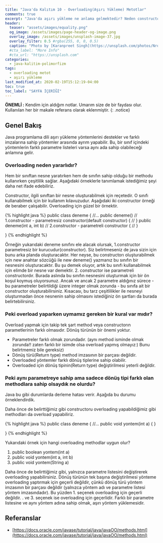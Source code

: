 ```yaml
---
title: "Java'da Kalıtım 10 - Overloading(Aşırı Yükleme) Metotlar"
comments: true
excerpt: "Java'da aşırı yükleme ne anlama gelmektedir? Neden constructor'larda overloading metotlara ihtiyaç duyarız ve overload yaparken uymamız gereken bir kural var mıdır gibi soruları cevaplamaya çalışacağız."
header:
  teaser: "assets/images/equality.png"
  og_image: /assets/images/page-header-og-image.png
  overlay_image: /assets/images/unsplash-image-37.jpg
  overlay_filter: 0.5 #rgba(255, 0, 0, 0.5)
  caption: "Photo by [Karanpreet Singh](https://unsplash.com/photos/Nrof2H8PMlQ) on Unsplash"
  #cta_label: "More Info"
  #cta_url: "https://unsplash.com"
categories:
  - java-kalitim-polimorfizm
tags:
  - overloading metot
  - aşırı yükleme
last_modified_at: 2020-02-19T15:12:19-04:00
toc: true
toc_label: "SAYFA İÇERİĞİ"
---
```




**ÖNEMLİ :** Kendim için aldığım notlar. Umarım size de bir faydası olur. Kullanılan her bir makale referans olarak eklenmiştir.
{: .notice}

## Genel Bakış

Java programlama dili aşırı yükleme yöntemlerini destekler ve farklı imzalarına sahip yöntemler arasında ayrım yapabilir. Bu, bir sınıf içindeki yöntemlerin farklı parametre listeleri varsa aynı ada sahip olabileceği anlamına gelir.

### Overloading neden yararlıdır?
Hem bir sınıftan nesne yaratırken hem de sınıfın sahip olduğu bir methodu kullanırken çeşitlilik sağlar. Aşağıdaki örneklerle tanımlamak istediğimiz şeyi daha net ifade edebiliriz.

Constructor, ilgili sınıftan bir nesne oluşturabilmek için reçetedir. O sınıfı kullanabilmek için bir kullanım kılavuzudur. Aşağıdaki iki constructor örneği de beraber çalışabilir. Overloading için güzel bir örnektir.

{% highlight java %}
public class deneme
{
  //...
  public deneme() // 1.constructor - parametresiz constructor(default constructor)
  {
    //
  }
  public deneme(int a, int b) // 2.constructor - parametreli constructor
  {
    //
  }

}
{% endhighlight %}

Örneğin yukarıdaki deneme sınıfını ele alacak olursak, 1.constructor parametresiz bir kurucudur(constructor). Siz belirtmeseniz de java sizin için bunu arka planda oluşturacaktır. Her neyse, bu constructorı oluşturabilmek için new anahtar sözcüğü ile
new deneme() yazmanız bu sınıfın bir nesnesini oluşturacaktır. Bu şu demek oluyor, artık bu sınıfı kullanabilmek için elimde bir nesne var demektir. 2. constructor ise parametreli constructordır. Burada aslında bu sınıfın nesnesini oluşturmak için bir ön koşul koymuş oluyorsunuz. Ancak ve ancak 2 parametre aldığınız sürece - bu parametreler belirtildiği üzere integer olmak zorunda - bu sınıfa ait bir constructor oluşturabilirsiniz. Kısacası, bu tarz çeşitlilikler ile nesneyi oluşturmadan önce nesnenin sahip olmasını istediğiniz ön şartları da burada belirtebilirsiniz.

### Peki overload yaparken uymamız gereken bir kural var mıdır?

Overload yapmak için takip tek şart method veya constructorın parametlerinin farklı olmasıdır. Dönüş türünün bir önemi yoktur.

* Parametreler farklı olmak zorundadır. (aynı method isminde olmak zorunda!! zaten farklı bir isimde olsa overload yapmış olmayız:) Bunu belirtmemiz bile gereksiz)
* Dönüş türü(Return type) method imzasının bir parçası değildir.
* Overloaded yöntemler farklı dönüş tiplerine sahip olabilir.
* Overloaded için dönüş tipinin(Return type) değiştirilmesi yeterli değildir.

### Peki aynı parametreye sahip ama sadece dönüş tipi farklı olan methodlara sahip olsaydık ne olurdu?

Java bu gibi durumlarda derleme hatası verir. Aşağıda bu durumu örneklendirdik.

Daha önce de belirttiğimiz gibi constructoru overloading yapabildiğimiz gibi methodları da overload yapabiliriz.

{% highlight java %}
public class deneme
{
  //...
  public void yontem(int a)
  {
  }

}
{% endhighlight %}


Yukarıdaki örnek için hangi overloading methodlar uygun olur?
1. public boolean yontem(int a)
2. public void yontem(int a, int b)
3. public void yontem(String a)

Daha önce de belirttiğimiz gibi, yalnızca parametre listesini değiştirerek overloading yapabilirsiniz. Dönüş türünün tek başına değiştirilmesi yönteme overloading yaptırmak için geçerli değildir, çünkü dönüş türü yöntem imzasının bir parçası değildir (yalnızca yöntem adı ve parametre listesi yöntem imzasındadır). Bu yüzden 1. seçenek overloading için geçerli değildir. . ve 3. seçenek ise overloading için geçerlidir. Farklı bir parametre listesine ve aynı yöntem adına sahip olmak, aşırı yöntem yüklemesidir.

## Referanslar
* [https://docs.oracle.com/javase/tutorial/java/javaOO/methods.html](https://docs.oracle.com/javase/tutorial/java/javaOO/methods.html)
